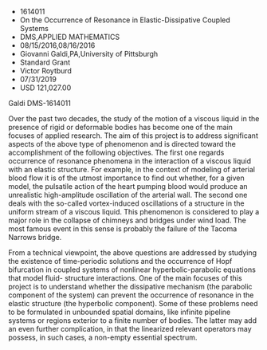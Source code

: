
* 1614011
* On the Occurrence of Resonance in Elastic-Dissipative Coupled Systems
* DMS,APPLIED MATHEMATICS
* 08/15/2016,08/16/2016
* Giovanni Galdi,PA,University of Pittsburgh
* Standard Grant
* Victor Roytburd
* 07/31/2019
* USD 121,027.00

Galdi DMS-1614011

Over the past two decades, the study of the motion of a viscous liquid in the
presence of rigid or deformable bodies has become one of the main focuses of
applied research. The aim of this project is to address significant aspects of
the above type of phenomenon and is directed toward the accomplishment of the
following objectives. The first one regards occurrence of resonance phenomena in
the interaction of a viscous liquid with an elastic structure. For example, in
the context of modeling of arterial blood flow it is of the utmost importance to
find out whether, for a given model, the pulsatile action of the heart pumping
blood would produce an unrealistic high-amplitude oscillation of the arterial
wall. The second one deals with the so-called vortex-induced oscillations of a
structure in the uniform stream of a viscous liquid. This phenomenon is
considered to play a major role in the collapse of chimneys and bridges under
wind load. The most famous event in this sense is probably the failure of the
Tacoma Narrows bridge.

From a technical viewpoint, the above questions are addressed by studying the
existence of time-periodic solutions and the occurrence of Hopf bifurcation in
coupled systems of nonlinear hyperbolic-parabolic equations that model fluid-
structure interactions. One of the main focuses of this project is to understand
whether the dissipative mechanism (the parabolic component of the system) can
prevent the occurrence of resonance in the elastic structure (the hyperbolic
component). Some of these problems need to be formulated in unbounded spatial
domains, like infinite pipeline systems or regions exterior to a finite number
of bodies. The latter may add an even further complication, in that the
linearized relevant operators may possess, in such cases, a non-empty essential
spectrum.
